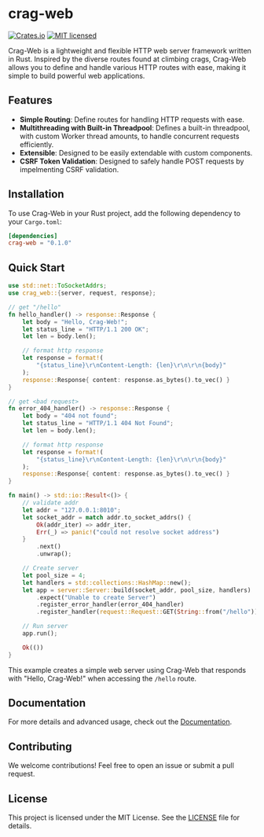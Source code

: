# crag-web

[![Crates.io][crates-badge]][crates-url]
[![MIT licensed][mit-badge]][mit-url]

[crates-badge]: https://img.shields.io/crates/v/crag-web.svg
[crates-url]: https://crates.io/crates/crag-web
[mit-badge]: https://img.shields.io/badge/license-MIT-blue.svg
[mit-url]: https://github.com/miguelalizo/crag-web-rs/blob/main/LICENSE


Crag-Web is a lightweight and flexible HTTP web server framework written in Rust. Inspired by the diverse routes found at climbing crags, Crag-Web allows you to define and handle various HTTP routes with ease, making it simple to build powerful web applications.

## Features

- **Simple Routing**: Define routes for handling HTTP requests with ease.
- **Multithreading with Built-in Threadpool**: Defines a built-in threadpool, with custom Worker thread amounts, to handle concurrent requests efficiently.
- **Extensible**: Designed to be easily extendable with custom components.
- **CSRF Token Validation**: Designed to safely handle POST requests by impelmenting CSRF validation.

## Installation

To use Crag-Web in your Rust project, add the following dependency to your `Cargo.toml`:

```toml
[dependencies]
crag-web = "0.1.0"
```

## Quick Start

```rust
use std::net::ToSocketAddrs;
use crag_web::{server, request, response};

// get "/hello"
fn hello_handler() -> response::Response {
    let body = "Hello, Crag-Web!";
    let status_line = "HTTP/1.1 200 OK";
    let len = body.len();

    // format http response
    let response = format!(
        "{status_line}\r\nContent-Length: {len}\r\n\r\n{body}"
    );
    response::Response{ content: response.as_bytes().to_vec() }
}

// get <bad request>
fn error_404_handler() -> response::Response {
    let body = "404 not found";
    let status_line = "HTTP/1.1 404 Not Found";
    let len = body.len();

    // format http response
    let response = format!(
        "{status_line}\r\nContent-Length: {len}\r\n\r\n{body}"
    );
    response::Response{ content: response.as_bytes().to_vec() }
}

fn main() -> std::io::Result<()> {
    // validate addr
    let addr = "127.0.0.1:8010";
    let socket_addr = match addr.to_socket_addrs() {
        Ok(addr_iter) => addr_iter,
        Err(_) => panic!("could not resolve socket address")
    }
        .next()
        .unwrap();

    // Create server
    let pool_size = 4;
    let handlers = std::collections::HashMap::new();
    let app = server::Server::build(socket_addr, pool_size, handlers)
        .expect("Unable to create Server")
        .register_error_handler(error_404_handler)
        .register_handler(request::Request::GET(String::from("/hello")), hello_handler);

    // Run server
    app.run();

    Ok(())
}
```

This example creates a simple web server using Crag-Web that responds with "Hello, Crag-Web!" when accessing the `/hello` route.

## Documentation

For more details and advanced usage, check out the [Documentation](link/to/documentation).

## Contributing

We welcome contributions! Feel free to open an issue or submit a pull request.

## License

This project is licensed under the MIT License. See the [LICENSE](./LICENSE) file for details.


